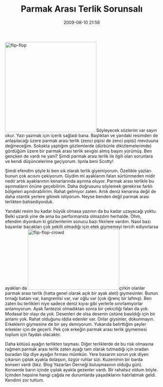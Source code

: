 ﻿---
layout: post
title: Parmak Aras&#305; Terlik Sorunsal&#305;
date: 2009-08-10 21:56
comments: true
categories: []
---
<a href="http://onurbaykal.com.tr/wp-content/uploads/2009/08/120605-Flip-Flop-Illist-NF_1139935433.jpg"><img class="alignleft size-medium wp-image-1132" title="flip-flop" src="http://onurbaykal.com.tr/wp-content/uploads/2009/08/120605-Flip-Flop-Illist-NF_1139935433-300x296.jpg" alt="flip-flop" width="300" height="296" /></a>Söyleyecek sözlerim var sayın okur. Yazı yazmak için içerik sağladı bana. Başlıktan ve yandaki resimden de anlaşılacağı üzere parmak arası terlik (zenci pipisi de zenci pipisi) mevzuuna değineceğim. Sokakta yaptığım gözlemlerde (dürbünle dikizlemelerimde) gördüğüm üzere bir parmak arası terlik sevgisi almış başını yürümüş. Ben gençken de vardı ne yani? Şimdi parmak arası terlik ile ilgili olan sorunlara ve kendi düşüncelerime geçiyorum. Işınla beni Scotty!

Şimdi efendim şöyle ki ben sık olarak terlik giyemiyorum. Özellikle yazları bunun çok acısını çekiyorum. Giydim mi ayaklarım falan sürtünmeden midir nedir artık ayaklarımın kenarlarında aşınma oluyor. Parmak arası terlikle bu aşınmaların önüne geçebilirim. Daha doğrusunu söylemek gerekirse farklı bölgeleri aşındırabilirim. Rahat gelmiyor zaten. Artık deniz kenarına değil de daha otantik yerlere gitmek istiyorum. Neyse benden değil parmak arası terlikten bahsediyorduk.

Yandaki resim bu kadar büyük olmasa yazının da bu kadar uzayacağı yoktu. Belki uzardı yine de ama bu performansta olmazdım herhalde. Öhm, efendim diyordum ki gözlemlerim sonucu bazı fikirlere vardım. Nasıl bazı bayanlar bacakları çok şekilli olmadığı için etek giymemeyi tercih ediyorlarsa ayakları da <a href="http://onurbaykal.com.tr/wp-content/uploads/2009/08/flip-flop-crowd.JPG"><img class="alignright size-medium wp-image-1139" title="flip-flop-crowd" src="http://onurbaykal.com.tr/wp-content/uploads/2009/08/flip-flop-crowd-300x199.jpg" alt="flip-flop-crowd" width="300" height="199" /></a>çirkin olanlar parmak arası terlik (hatta genel olarak açık bir ayak aleti) giymesinler. Bunun tırnağı batanı var, kangrenlisi var, var oğlu var (çok iğrenç bir lafmış). Ben zaten bu terlikleri niye sadece deniz kıyısı gibi yerlerle sınırlamıyorlar anlamıyorum. Ayak fantezisi olmadıktan sonra bir çekiciliği falan da yok. Modasal bir olayı da yok. Desenleri de olsa desenin üstüne basıldığı için bir anlamı yok. Rahat olduğunu iddia edenler var. Onlar giysinler, dokunmayın. Erkeklerin giymesine de bir şey demiyorum. Yukarıda belirttiğim şeyler erkekler için de geçerli. Pek çok erkeğin parmak arası terlik giymemesi toplum için faydalı olacaktır.

Daha kötüsü ayağın terlikten taşması. Diğer terliklerde de bu risk olmasına rağmen parmak arası terlik zaten ayağı tam olarak tutmadığı için oradan buradan löp diye ayağın fırması mümkün. Yere basarım sorun yok diyen çıkarsın çıplak ayakla dolaşsın, özgür ruhlar sizi. Kuzenimin bir barda konseri vardı (bkz. Blog Yazarları Derneği buluşmasının olduğu gün). Konserde barın içinde çıplak ayakla gezenler vardı. Bir rahatsız oldum böyle. İçimden hepsine hangi çağda ne durumlarda yaşadıklarını hatırlatmak geldi. Kendimi zor tuttum.
